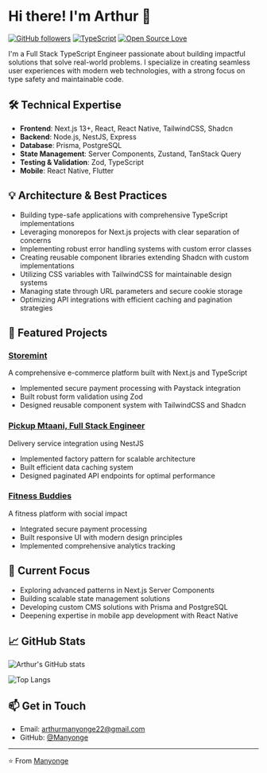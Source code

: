 # Hi there! I'm Arthur 👋

[![GitHub followers](https://img.shields.io/github/followers/Manyonge?label=Follow&style=social)](https://github.com/Manyonge)
[![TypeScript](https://img.shields.io/badge/TypeScript-Fan-blue)](https://www.typescriptlang.org/)
[![Open Source Love](https://badges.frapsoft.com/os/v2/open-source.svg?v=103)](https://github.com/Manyonge)

I'm a Full Stack TypeScript Engineer passionate about building impactful solutions that solve real-world problems. I specialize in creating seamless user experiences with modern web technologies, with a strong focus on type safety and maintainable code.

## 🛠 Technical Expertise

- **Frontend**: Next.js 13+, React, React Native, TailwindCSS, Shadcn
- **Backend**: Node.js, NestJS, Express
- **Database**: Prisma, PostgreSQL
- **State Management**: Server Components, Zustand, TanStack Query
- **Testing & Validation**: Zod, TypeScript
- **Mobile**: React Native, Flutter

## 💡 Architecture & Best Practices

- Building type-safe applications with comprehensive TypeScript implementations
- Leveraging monorepos for Next.js projects with clear separation of concerns
- Implementing robust error handling systems with custom error classes
- Creating reusable component libraries extending Shadcn with custom implementations
- Utilizing CSS variables with TailwindCSS for maintainable design systems
- Managing state through URL parameters and secure cookie storage
- Optimizing API integrations with efficient caching and pagination strategies

## 🚀 Featured Projects

### [Storemint](https://storemint.co.ke/)
A comprehensive e-commerce platform built with Next.js and TypeScript
- Implemented secure payment processing with Paystack integration
- Built robust form validation using Zod
- Designed reusable component system with TailwindCSS and Shadcn

### [Pickup Mtaani, Full Stack Engineer](https://new.pickupmtaani.com/)
Delivery service integration using NestJS
- Implemented factory pattern for scalable architecture
- Built efficient data caching system
- Designed paginated API endpoints for optimal performance

### [Fitness Buddies](https://fitnessbuddies.org/)
A fitness platform with social impact
- Integrated secure payment processing
- Built responsive UI with modern design principles
- Implemented comprehensive analytics tracking

## 🎯 Current Focus

- Exploring advanced patterns in Next.js Server Components
- Building scalable state management solutions
- Developing custom CMS solutions with Prisma and PostgreSQL
- Deepening expertise in mobile app development with React Native

## 📈 GitHub Stats

![Arthur's GitHub stats](https://github-readme-stats.vercel.app/api?username=Manyonge&show_icons=true&theme=radical)

![Top Langs](https://github-readme-stats.vercel.app/api/top-langs/?username=Manyonge&layout=compact&theme=radical)

## 📫 Get in Touch

- Email: arthurmanyonge22@gmail.com
- GitHub: [@Manyonge](https://github.com/Manyonge)

---

⭐️ From [Manyonge](https://github.com/Manyonge)
